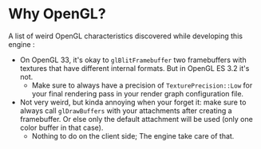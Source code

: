 # Why OpenGL?

A list of weird OpenGL characteristics discovered while developing this engine :

* On OpenGL 33, it's okay to `glBlitFramebuffer` two framebuffers with textures that have different internal formats. But in OpenGL ES 3.2 it's not.
    * Make sure to always have a precision of `TexturePrecision::Low` for your final rendering pass in your render graph configuration file.
* Not very weird, but kinda annoying when your forget it: make sure to always call `glDrawBuffers` with your attachments after creating a framebuffer. Or else only the default attachment will be used (only one color buffer in that case).
    * Nothing to do on the client side; The engine take care of that. 
